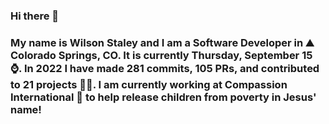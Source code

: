 ### Hi there 👋

### My name is Wilson Staley and I am a Software Developer in ⛰ Colorado Springs, CO.  It is currently Thursday, September 15 ⌚. In 2022 I have made 281 commits, 105 PRs, and contributed to 21 projects 👨‍💻. I am currently working at Compassion International 🏢 to help release children from poverty in Jesus' name!